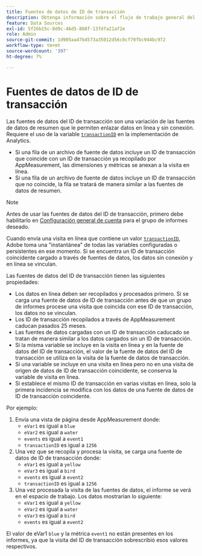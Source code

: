 ```yaml
---
title: Fuentes de datos de ID de transacción
description: Obtenga información sobre el flujo de trabajo general del uso de fuentes de datos con ID de transacción.
feature: Data Sources
exl-id: 5f26b15c-8d9c-46d5-860f-13fdfa21af2e
role: Admin
source-git-commit: 1d905aa47b4573a35012d56c0cf70fbc944bc972
workflow-type: tm+mt
source-wordcount: '397'
ht-degree: 7%

---
```


# Fuentes de datos de ID de transacción

Las fuentes de datos del ID de transacción son una variación de las fuentes de datos de resumen que le permiten enlazar datos en línea y sin conexión. Requiere el uso de la variable [`transactionID`](/help/implement/vars/page-vars/transactionid.md) en la implementación de Analytics.

* Si una fila de un archivo de fuente de datos incluye un ID de transacción que coincide con un ID de transacción ya recopilado por AppMeasurement, las dimensiones y métricas se anexan a la visita en línea.
* Si una fila de un archivo de fuente de datos incluye un ID de transacción que no coincide, la fila se tratará de manera similar a las fuentes de datos de resumen.

>[!NOTE]
>
>Antes de usar las fuentes de datos del ID de transacción, primero debe habilitarlo en [Configuración general de cuenta](/help/admin/admin/c-manage-report-suites/c-edit-report-suites/general/general-acct-settings-admin.md) para el grupo de informes deseado.

Cuando envía una visita en línea que contiene un valor [`transactionID`](/help/implement/vars/page-vars/transactionid.md), Adobe toma una &quot;instantánea&quot; de todas las variables configuradas o persistentes en ese momento. Si se encuentra un ID de transacción coincidente cargado a través de fuentes de datos, los datos sin conexión y en línea se vinculan.

Las fuentes de datos del ID de transacción tienen las siguientes propiedades:

* Los datos en línea deben ser recopilados y procesados primero. Si se carga una fuente de datos de ID de transacción antes de que un grupo de informes procese una visita que coincida con ese ID de transacción, los datos no se vinculan.
* Los ID de transacción recopilados a través de AppMeasurement caducan pasados 25 meses.
* Las fuentes de datos cargadas con un ID de transacción caducado se tratan de manera similar a los datos cargados sin un ID de transacción.
* Si la misma variable se incluye en la visita en línea y en la fuente de datos del ID de transacción, el valor de la fuente de datos del ID de transacción se utiliza en la visita de la fuente de datos de transacción.
* Si una variable se incluye en una visita en línea pero no en una visita de origen de datos de ID de transacción coincidente, se conserva la variable de visita en línea.
* Si establece el mismo ID de transacción en varias visitas en línea, solo la primera incidencia se modifica con los datos de una fuente de datos de ID de transacción coincidente.

Por ejemplo:

1. Envía una vista de página desde AppMeasurement donde:
   * `eVar1` es igual a `blue`
   * `eVar2` es igual a `water`
   * `events` es igual a `event1`
   * `transactionID` es igual a `1256`
2. Una vez que se recopila y procesa la visita, se carga una fuente de datos de ID de transacción donde:
   * `eVar1` es igual a `yellow`
   * `eVar3` es igual a `bird`
   * `events` es igual a `event2`
   * `transactionID` es igual a `1256`
3. Una vez procesada la visita de las fuentes de datos, el informe se verá en el espacio de trabajo. Los datos mostrarían lo siguiente:
   * `eVar1` es igual a `yellow`
   * `eVar2` es igual a `water`
   * `eVar3` es igual a `bird`
   * `events` es igual a `event2`

El valor de eVar1 `blue` y la métrica `event1` no están presentes en los informes, ya que la visita del ID de transacción sobrescribió esos valores respectivos.
